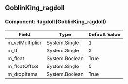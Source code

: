 ## GoblinKing_ragdoll

### Component: Ragdoll (GoblinKing_ragdoll)

|Field|Type|Default Value|
|---|---|---|
|m_velMultiplier|System.Single|1|
|m_ttl|System.Single|3|
|m_float|System.Boolean|True|
|m_floatOffset|System.Single|0|
|m_dropItems|System.Boolean|True|

